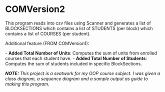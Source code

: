 # COMVersion2 

<p>This program reads into csv files using Scanner and generates a list of BLOCKSECTIONS which contains a list of STUDENTS (per block) which contains a list of COURSES (per student).</p>

<p>Additional feature (FROM COMVersion1):</p>
 - <b>Added Total Number of Units</b>: Computes the sum of units from enrolled courses that each student have.
 - <b>Added Total Number of Students</b>: Computes the sum of students included in specific BlockSections.   
    
<i><b>NOTE: </b>This project is a seatwork for my OOP course subject. I was given a class diagram, a sequence diagram and a sample output as guide to making this program.</i>